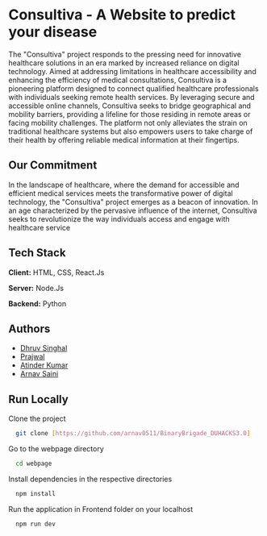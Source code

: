 
# Consultiva - A Website to predict your disease

The "Consultiva" project responds to the pressing need for innovative healthcare solutions in an era marked by increased reliance on digital technology. Aimed at addressing limitations in healthcare accessibility and enhancing the efficiency of medical consultations, Consultiva is a pioneering platform designed to connect qualified healthcare professionals with individuals seeking remote health services.
By leveraging secure and accessible online channels, Consultiva seeks to bridge geographical and mobility barriers, providing a lifeline for those residing in remote areas or facing mobility challenges. The platform not only alleviates the strain on traditional healthcare systems but also empowers users to take charge of their health by offering reliable medical information at their fingertips.

 
## Our Commitment

In the landscape of healthcare, where the demand for accessible and efficient medical services meets the transformative power of digital technology, the "Consultiva" project emerges as a beacon of innovation. In an age characterized by the pervasive influence of the internet, Consultiva seeks to revolutionize the way individuals access and engage with healthcare service






## Tech Stack

**Client:** HTML, CSS, React.Js

**Server:** Node.Js

**Backend:** Python



## Authors

- [Dhruv Singhal](https://github.com/Dhruv-Singhal-15)
- [Prajwal](https://github.com/prajwal26dec02)
- [Atinder Kumar](https://github.com/atinder11)
- [Arnav Saini](https://github.com/arnav0511)

## Run Locally

Clone the project

```bash
  git clone [https://github.com/arnav0511/BinaryBrigade_DUHACKS3.0]
```

Go to the webpage directory

```bash
  cd webpage
```



Install dependencies in the respective directories

```bash
  npm install
```


Run the application in Frontend folder on your localhost

```bash
  npm run dev
```

###

